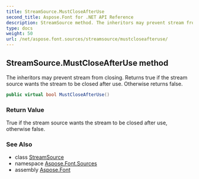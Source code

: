 ```yaml
---
title: StreamSource.MustCloseAfterUse
second_title: Aspose.Font for .NET API Reference
description: StreamSource method. The inheritors may prevent stream from closing. Returns true if the stream source wants the stream to be closed after use. Otherwise returns false
type: docs
weight: 50
url: /net/aspose.font.sources/streamsource/mustcloseafteruse/
---
```

## StreamSource.MustCloseAfterUse method

The inheritors may prevent stream from closing. Returns true if the stream source wants the stream to be closed after use. Otherwise returns false.

```csharp
public virtual bool MustCloseAfterUse()
```

### Return Value

True if the stream source wants the stream to be closed after use, otherwise false.

### See Also

* class [StreamSource](../)
* namespace [Aspose.Font.Sources](../../../aspose.font.sources/)
* assembly [Aspose.Font](../../../)


